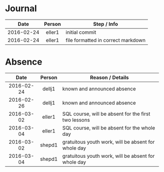 # Journal
| Date       | Person   | Step / Info											|
| :--------: |:--------:| ------------------------------------------------------|
| 2016-02-24 | eller1   | initial commit										|
| 2016-02-24 | eller1   | file formatted in correct markdown					|



# Absence
| Date       | Person   | Reason / Details		                                |
| :--------: |:--------:| ------------------------------------------------------|
| 2016-02-24 | dellj1   | known and announced absence							|
| 2016-02-26 | dellj1   | known and announced absence							|
| 2016-03-02 | eller1   | SQL course, will be absent for the first two lessons	|
| 2016-03-04 | eller1   | SQL course, will be absent for the whole day			|
| 2016-03-02 | shepd1   | gratuitous youth work, will be absent for whole day	|
| 2016-03-04 | shepd1   | gratuitous youth work, will be absent for whole day	|